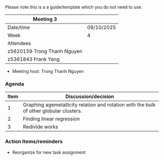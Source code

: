 Please note this is a a guide/template which you do not need to use.

| Meeting 3 |  |
|-----------|--|
| Date/time | 09/10/2025 |
| Week | 4 |
| Attendees |
| z5620159 Trong Thanh Nguyen |
| z5361843 Frank Yang |

- Meeting host: Trong Thanh Nguyen

### Agenda

| Item | Discussion/decision |
|------|---------------------|
| 1 | Graphing agemetallicity relation and rotation with the bulk of other globular clusters. |
| 2 | Finding linear regression |
| 3 | Redivide works |


### Action Items/reminders

- Reorganize for new task assignment